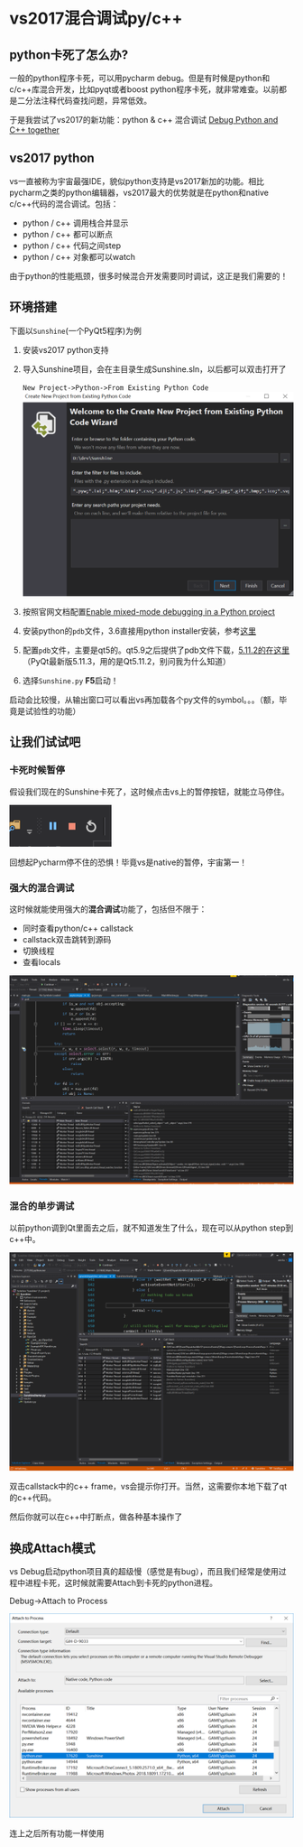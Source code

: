 vs2017混合调试py/c++
====================


## python卡死了怎么办?

一般的python程序卡死，可以用pycharm debug。但是有时候是python和c/c++库混合开发，比如pyqt或者boost python程序卡死，就非常难查。以前都是二分法注释代码查找问题，异常低效。

于是我尝试了vs2017的新功能：python & c++ 混合调试 [Debug Python and C++ together](https://docs.microsoft.com/en-us/visualstudio/python/debugging-mixed-mode-c-cpp-python-in-visual-studio?view=vs-2017)

## vs2017 python

vs一直被称为宇宙最强IDE，貌似python支持是vs2017新加的功能。相比pycharm之类的python编辑器，vs2017最大的优势就是在python和native c/c++代码的混合调试。包括：

*   python / c++ 调用栈合并显示
*   python / c++ 都可以断点
*   python / c++ 代码之间step
*   python / c++ 对象都可以watch

由于python的性能瓶颈，很多时候混合开发需要同时调试，这正是我们需要的！

## 环境搭建

下面以`Sunshine`(一个PyQt5程序)为例

1. 安装vs2017 python支持
2. 导入Sunshine项目，会在主目录生成Sunshine.sln，以后都可以双击打开了

    ```New Project->Python->From Existing Python Code```
    ![image.png](/images/vsdebugpycpp/5c3d9b205e60273aadf4650714DcRPJX.png)
3. 按照官网文档配置[Enable mixed-mode debugging in a Python project](https://docs.microsoft.com/en-us/visualstudio/python/debugging-mixed-mode-c-cpp-python-in-visual-studio?view=vs-2017#enable-mixed-mode-debugging-in-a-python-project)
4. 安装python的`pdb`文件，3.6直接用python installer安装，参考[这里](https://docs.microsoft.com/en-us/visualstudio/python/debugging-symbols-for-mixed-mode-c-cpp-python?view=vs-2017#download-symbols)
5. 配置`pdb`文件，主要是qt5的。qt5.9之后提供了pdb文件下载，[5.11.2的在这里](https://download.qt.io/archive/qt/5.11/5.11.2/)（PyQt最新版5.11.3，用的是Qt5.11.2，别问我为什么知道）
6. 选择`Sunshine.py` **F5**启动！

启动会比较慢，从输出窗口可以看出vs再加载各个py文件的symbol。。。（额，毕竟是试验性的功能）

## 让我们试试吧

### 卡死时候暂停

假设我们现在的Sunshine卡死了，这时候点击vs上的暂停按钮，就能立马停住。

![image.png](/images/vsdebugpycpp/5c3d9dbcaa49f15c3726191dzKYsU5Qw.png)

回想起Pycharm停不住的恐惧！毕竟vs是native的暂停，宇宙第一！

### 强大的混合调试

这时候就能使用强大的**混合调试**功能了，包括但不限于：
*   同时查看python/c++ callstack
*   callstack双击跳转到源码
*   切换线程
*   查看locals

![image.png](/images/vsdebugpycpp/5c3d9e54a7f2529830bb770bjqP16HQy.png)

### 混合的单步调试

以前python调到Qt里面去之后，就不知道发生了什么，现在可以从python step到c++中。

![image.png](/images/vsdebugpycpp/5c3da03a96dee435e6604c4aVmHaq5uC.png)

双击callstack中的c++ frame，vs会提示你打开。当然，这需要你本地下载了qt的c++代码。

然后你就可以在c++中打断点，做各种基本操作了

## 换成Attach模式

vs Debug启动python项目真的超级慢（感觉是有bug），而且我们经常是使用过程中进程卡死，这时候就需要Attach到卡死的python进程。

Debug->Attach to Process

![image.png](./vsdebugpycpp.img/5c3da1cb7f9d2a99198674256wRjQZ2J.png)

连上之后所有功能一样使用
